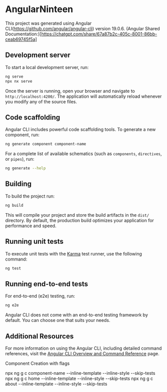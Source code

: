 # AngularNinteen

This project was generated using Angular CLI(https://github.com/angular/angular-cli) version 19.0.6.
(Angular Shared Documentation:)[https://chatgpt.com/share/67a87b2c-405c-8001-86bb-ceab69745f5a]

## Development server

To start a local development server, run:

```bash
ng serve
npx nx serve
```

Once the server is running, open your browser and navigate to `http://localhost:4200/`. The application will automatically reload whenever you modify any of the source files.

## Code scaffolding

Angular CLI includes powerful code scaffolding tools. To generate a new component, run:

```bash
ng generate component component-name
```

For a complete list of available schematics (such as `components`, `directives`, or `pipes`), run:

```bash
ng generate --help
```

## Building

To build the project run:

```bash
ng build
```

This will compile your project and store the build artifacts in the `dist/` directory. By default, the production build optimizes your application for performance and speed.

## Running unit tests

To execute unit tests with the [Karma](https://karma-runner.github.io) test runner, use the following command:

```bash
ng test
```

## Running end-to-end tests

For end-to-end (e2e) testing, run:

```bash
ng e2e
```

Angular CLI does not come with an end-to-end testing framework by default. You can choose one that suits your needs.

## Additional Resources

For more information on using the Angular CLI, including detailed command references, visit the [Angular CLI Overview and Command Reference](https://angular.dev/tools/cli) page.

Component Creation with flags

npx ng g c component-name --inline-template --inline-style --skip-tests
npx ng g c home --inline-template --inline-style --skip-tests
npx ng g c about --inline-template --inline-style --skip-tests
